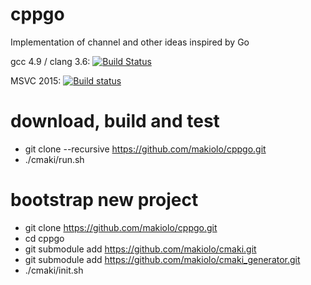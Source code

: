 # cppgo
Implementation of channel and other ideas inspired by Go

gcc 4.9 / clang 3.6: [![Build Status](https://travis-ci.org/makiolo/cppgo.svg?branch=master)](https://travis-ci.org/makiolo/cppgo)

MSVC 2015: [![Build status](https://ci.appveyor.com/api/projects/status/cd4vmk2emr53p9d8?svg=true)](https://ci.appveyor.com/project/makiolo/cppgo)

# download, build and test
- git clone --recursive https://github.com/makiolo/cppgo.git
- ./cmaki/run.sh

# bootstrap new project
- git clone https://github.com/makiolo/cppgo.git
- cd cppgo
- git submodule add https://github.com/makiolo/cmaki.git
- git submodule add https://github.com/makiolo/cmaki_generator.git
- ./cmaki/init.sh
